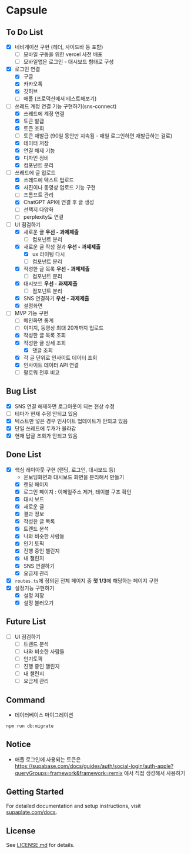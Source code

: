 # Capsule

## To Do List

- [x] 네비게이션 구현 (헤더, 사이드바 등 포함)
  - [ ] 모바일 구동을 위한 vercel 사전 배포
  - [ ] 모바일앱은 로그인 - 대시보드 형태로 구성
- [x] 로그인 연결
  - [x] 구글
  - [x] 카카오톡
  - [x] 깃허브
  - [ ] 애플 (프로덕션에서 테스트해보기)
- [ ] 쓰레드 계정 연결 기능 구현하기(sns-connect)
  - [x] 쓰레드에 계정 연결
  - [x] 토큰 발급
  - [x] 토큰 조회
  - [ ] 토큰 재발급 (90일 동안만 지속됨 - 매일 로그인하면 재발급하는 걸로)
  - [x] 데이터 저장
  - [x] 연결 해제 기능
  - [x] 디자인 정비
  - [x] 컴포넌트 분리
- [ ] 쓰레드에 글 업로드
  - [x] 쓰레드에 텍스트 업로드
  - [x] 사진이나 동영상 업로드 기능 구현
  - [ ] 프롬프트 관리
  - [x] ChatGPT API에 연결 후 글 생성
  - [ ] 선택지 다양화
  - [ ] perplexity도 연결
- [ ] UI 점검하기
  - [x] 새로운 글 **우선 - 과제제출**
    - [ ] 컴포넌트 분리
  - [x] 새로운 글 작성 결과 **우선 - 과제제출**
    - [x] ux 라이팅 다시
    - [ ] 컴포넌트 분리
  - [x] 작성한 글 목록 **우선 - 과제제출**
    - [ ] 컴포넌트 분리
  - [x] 대시보드 **우선 - 과제제출**
    - [ ] 컴포넌트 분리
  - [x] SNS 연결하기 **우선 - 과제제출**
  - [x] 설정화면
- [ ] MVP 기능 구현
  - [ ] 메인화면 통계
  - [ ] 이미지, 동영상 최대 20개까지 업로드
  - [x] 작성한 글 목록 조회
  - [x] 작성한 글 상세 조회
    - [x] 댓글 조회
  - [x] 각 글 단위로 인사이트 데이터 조회
  - [x] 인사이트 데이터 API 연결
  - [ ] 팔로워 전후 비교

## Bug List

- [x] SNS 연결 해제하면 로그아웃이 되는 현상 수정
- [ ] 테마가 현재 수정 안되고 있음
- [x] 텍스트만 넣은 경우 인사이트 업데이트가 안되고 있음
- [x] 단일 쓰레드에 두개가 올라감
- [x] 현재 답글 조회가 안되고 있음

## Done List

- [x] 핵심 레이아웃 구현 (랜딩, 로그인, 대시보드 등)
  - 온보딩화면과 대시보드 화면을 분리해서 만들기
  - [x] 랜딩 페이지
  - [x] 로그인 페이지 : 이메일주소 제거, 테이블 구조 확인
  - [x] 대시 보드
  - [x] 새로운 글
  - [x] 결과 정보
  - [x] 작성한 글 목록
  - [x] 트렌드 분석
  - [x] 나와 비슷한 사람들
  - [x] 인기 토픽
  - [x] 진행 중인 챌린지
  - [x] 내 챌린지
  - [x] SNS 연결하기
  - [x] 요금제 관리
- [x] `routes.ts`에 정의된 전체 페이지 중 **첫 1/3**에 해당하는 페이지 구현
- [x] 설정기능 구현하기
  - [x] 설정 저장
  - [x] 설정 불러오기

## Future List

- [ ] UI 점검하기
  - [ ] 트렌드 분석
  - [ ] 나와 비슷한 사람들
  - [ ] 인기토픽
  - [ ] 진행 중인 챌린지
  - [ ] 내 챌린지
  - [ ] 요금제 관리

## Command

- 데이터베이스 마이그레이션

```bash
npm run db:migrate
```

## Notice

- 애플 로그인에 사용되는 토큰은 https://supabase.com/docs/guides/auth/social-login/auth-apple?queryGroups=framework&framework=remix 에서 직접 생성해서 사용하기

## Getting Started

For detailed documentation and setup instructions, visit [supaplate.com/docs](https://supaplate.com/docs).

## License

See [LICENSE.md](./LICENSE.md) for details.
